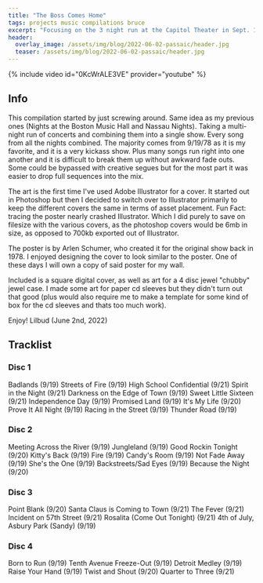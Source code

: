 ```yaml
---
title: "The Boss Comes Home"
tags: projects music compilations bruce
excerpt: "Focusing on the 3 night run at the Capitol Theater in Sept. 1978 (Released June 2022)"
header:
  overlay_image: /assets/img/blog/2022-06-02-passaic/header.jpg
  teaser: /assets/img/blog/2022-06-02-passaic/header.jpg
---
```


{% include video id="0KcWrALE3VE" provider="youtube" %}

## Info
This compilation started by just screwing around. Same idea as my previous ones (Nights at the Boston Music Hall and Nassau Nights). Taking a multi-night run of concerts and combining them into a single show. Every song from all the nights combined. The majority comes from 9/19/78 as it is my favorite, and it is a very kickass show. Plus many songs run right into one another and it is difficult to break them up without awkward fade outs. Some could be bypassed with creative segues but for the most part it was easier to drop full sequences into the mix.

The art is the first time I've used Adobe Illustrator for a cover. It started out in Photoshop but then I decided to switch over to Illustrator primarily to keep the different covers the same in terms of asset placement. Fun Fact: tracing the poster nearly crashed Illustrator. Which I did purely to save on filesize with the various covers, as the photoshop covers would be 6mb in size, as opposed to 700kb exported out of Illustrator.

The poster is by Arlen Schumer, who created it for the original show back in 1978. I enjoyed designing the cover to look similar to the poster. One of these days I will own a copy of said poster for my wall.

Included is a square digital cover, as well as art for a 4 disc jewel "chubby" jewel case. I made some art for paper cd sleeves but they didn't turn out that good (plus would also require me to make a template for some kind of box for the cd sleeves and thats too much work).

Enjoy!
Lilbud (June 2nd, 2022)


## Tracklist
### Disc 1
Badlands (9/19)
Streets of Fire (9/19)
High School Confidential (9/21)
Spirit in the Night (9/21)
Darkness on the Edge of Town (9/19)
Sweet Little Sixteen (9/21)
Independence Day (9/19)
Promised Land (9/19)
It's My Life (9/20)
Prove It All Night (9/19)
Racing in the Street (9/19)
Thunder Road (9/19)

### Disc 2
Meeting Across the River (9/19)
Jungleland (9/19)
Good Rockin Tonight (9/20)
Kitty's Back (9/19)
Fire (9/19)
Candy's Room (9/19)
Not Fade Away (9/19)
She's the One (9/19)
Backstreets/Sad Eyes (9/19)
Because the Night (9/20)

### Disc 3
Point Blank (9/20)
Santa Claus is Coming to Town (9/21)
The Fever (9/21)
Incident on 57th Street (9/21)
Rosalita (Come Out Tonight) (9/21)
4th of July, Asbury Park (Sandy) (9/19)

### Disc 4
Born to Run (9/19)
Tenth Avenue Freeze-Out (9/19)
Detroit Medley (9/19)
Raise Your Hand (9/19)
Twist and Shout (9/20)
Quarter to Three (9/21)